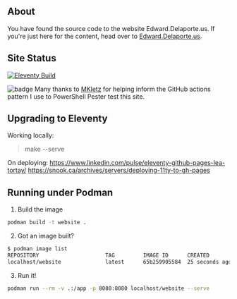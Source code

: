 ## About

You have found the source code to the website Edward.Delaporte.us.
If you're just here for the content, head over to
 [Edward.Delaporte.us](https://edward.delaporte.us).

## Site Status

[![Eleventy Build](https://github.com/edthedev/edthedev.github.io/actions/workflows/eleventy.yml/badge.svg)](https://github.com/edthedev/edthedev.github.io/actions/workflows/eleventy.yml)

![badge](https://github.com/edthedev/edthedev.github.io/workflows/Pester%20Tests/badge.svg)
Many thanks to [MKletz](https://github.com/MKletz) for helping inform the GitHub actions pattern I use to PowerShell Pester test this site.

## Upgrading to Eleventy

Working locally:
> make --serve

On deploying:
https://www.linkedin.com/pulse/eleventy-github-pages-lea-tortay/
https://snook.ca/archives/servers/deploying-11ty-to-gh-pages

## Running under Podman

1. Build the image

```sh
podman build -t website .
```

2. Got an image built?

```sh
$ podman image list        
REPOSITORY                     TAG         IMAGE ID      CREATED         SIZE
localhost/website              latest      65b259905584  25 seconds ago  1.19 GB
```

3. Run it!

```sh
podman run --rm -v .:/app -p 8080:8080 localhost/website --serve
```


